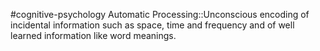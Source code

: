 #cognitive-psychology 
Automatic Processing::Unconscious encoding of incidental information such as space, time and frequency and of well learned information like word meanings. 